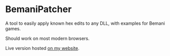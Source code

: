 # BemaniPatcher
A tool to easily apply known hex edits to any DLL, with examples for Bemani games.

Should work on most modern browsers.

Live version hosted [on my website](http://mon.im/bemanipatcher/).